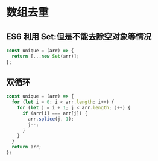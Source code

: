 # 数组去重

## ES6 利用 Set:但是不能去除空对象等情况

```js
const unique = (arr) => {
  return [...new Set(arr)];
};
```

## 双循环

```js
const unique = (arr) => {
  for (let i = 0; i < arr.length; i++) {
    for (let j = i + 1; j < arr.length; j++) {
      if (arr[i] === arr[j]) {
        arr.splice(j, 1);
        j--;
      }
    }
  }
  return arr;
};
```
